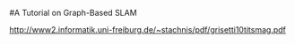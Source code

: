 #A Tutorial on Graph-Based SLAM  

http://www2.informatik.uni-freiburg.de/~stachnis/pdf/grisetti10titsmag.pdf
